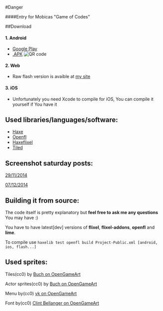 #Danger

####Entry for Mobicas "Game of Codes"

##Download

#### 1. Android
  * [Google Play](https://play.google.com/store/apps/details?id=com.nazywam.Danger) 
  * [.APK](nazywam.github.io/projects/Danger/Danger.apk) ![QR code](https://i.imgur.com/IAk0Oyn.png "QR code")

#### 2. Web
  * Raw flash version is avaible at [my site](https://nazywam.github.io/projects/Danger/)

#### 3. iOS
  * Unfortunately you need Xcode to compile for iOS, You can compile it yourself if You have it


Used libraries/languages/software:
-------------

* [Haxe](http://haxe.org/)
* [Openfl](http://www.openfl.org/)
* [Haxeflixel](http://haxeflixel.com/)
* [Tiled](http://www.mapeditor.org/)

Screenshot saturday posts:
-------------
[29/11/2014](https://www.reddit.com/r/gamedev/comments/2nq9ru/screenshot_saturday_200_giving_thanks_to_gaming/cmg12hk)

[07/12/2014](https://www.reddit.com/r/gamedev/comments/2oflvw/screenshot_saturday_201_new_paint_job/cmnsnxt)

Building it from source:
-------------
The code itself is pretty explanatory but **feel free to ask me any questions** You may have :)

You have to have latest[dev] versions of **flixel**, **flixel-addons**, **openfl** and **lime**.

To compile use `haxelib test openfl build Project-Public.xml [android, ios, flash...]`


Used sprites:
-------------
Tiles(cc0) by [Buch on OpenGameArt](http://opengameart.org/content/dawnblocker-ortho)

Actor sprites(cc0)  by [Buch on OpenGameArt](http://opengameart.org/content/a-platformer-in-the-forest)

Menu by(cc0) [vk on OpenGameArt](http://opengameart.org/content/match-3-gui)

Font by(cc0) [Clint Bellanger on OpenGameArt](http://opengameart.org/content/boxy-bold-font)
